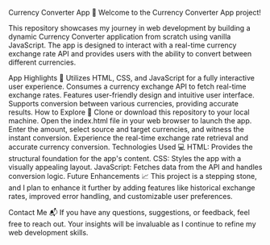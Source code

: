Currency Converter App 💱
Welcome to the Currency Converter App project!

This repository showcases my journey in web development by building a dynamic Currency Converter application from scratch using vanilla JavaScript. The app is designed to interact with a real-time currency exchange rate API and provides users with the ability to convert between different currencies.

App Highlights 🌟
Utilizes HTML, CSS, and JavaScript for a fully interactive user experience.
Consumes a currency exchange API to fetch real-time exchange rates.
Features user-friendly design and intuitive user interface.
Supports conversion between various currencies, providing accurate results.
How to Explore 🚀
Clone or download this repository to your local machine.
Open the index.html file in your web browser to launch the app.
Enter the amount, select source and target currencies, and witness the instant conversion.
Experience the real-time exchange rate retrieval and accurate currency conversion.
Technologies Used 💻
HTML: Provides the structural foundation for the app's content.
CSS: Styles the app with a visually appealing layout.
JavaScript: Fetches data from the API and handles conversion logic.
Future Enhancements 📈
This project is a stepping stone, and I plan to enhance it further by adding features like historical exchange rates, improved error handling, and customizable user preferences.

Contact Me 📬
If you have any questions, suggestions, or feedback, feel free to reach out. Your insights will be invaluable as I continue to refine my web development skills.
